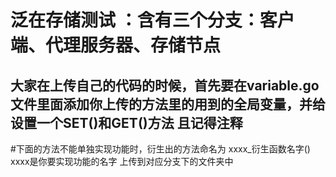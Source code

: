 泛在存储测试 ：含有三个分支：客户端、代理服务器、存储节点 
======
大家在上传自己的代码的时候，首先要在variable.go文件里面添加你上传的方法里的用到的全局变量，并给设置一个SET()和GET()方法  且记得注释
------
#下面的方法不能单独实现功能时，衍生出的方法命名为   xxxx_衍生函数名字()  xxxx是你要实现功能的名字  上传到对应分支下的文件夹中

